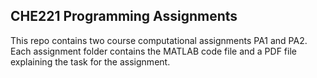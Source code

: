 ## CHE221 Programming Assignments
This repo contains two course computational assignments PA1 and PA2. Each assignment folder contains the MATLAB code file and a PDF file explaining the task for the assignment.
